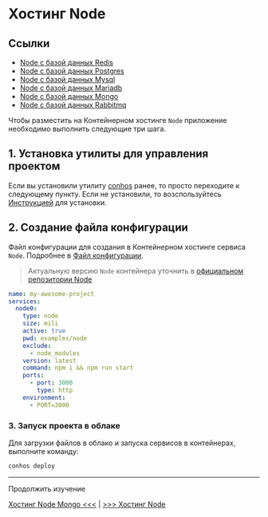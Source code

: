 # Хостинг Node

## Ссылки

- [Node с базой данных Redis](./HostingNodeRedis.md)  
- [Node с базой данных Postgres](./HostingNodePostgres.md)  
- [Node с базой данных Mysql](./HostingNodeMysql.md)  
- [Node с базой данных Mariadb](./HostingNodeMariadb.md)  
- [Node с базой данных Mongo](./HostingNodeMongo.md)  
- [Node с базой данных Rabbitmq](./HostingNodeRabbitmq.md)  


Чтобы разместить на Контейнерном хостинге `Node` приложение необходимо выполнить следующие три шага.

## 1. Установка утилиты для управления проектом

Если вы установили утилиту [conhos](https://www.npmjs.com/package/conhos) ранее, то просто переходите к следующему пункту. Если не установили, то возспользуйтесь [Инструкцией](./GettingStarted.md) для установки.

## 2. Создание файла конфигурации

Файл конфигурации для создания в Контейнерном хостинге сервиса `Node`. Подробнее в [Файл конфигурации](./ConfigFile.md).

> Актуальную версию `Node` контейнера уточнить в [официальном репозитории Node](https://hub.docker.com/_/node/tags)

```yml
name: my-awesome-project
services:
  node0:
    type: node
    size: mili
    active: true
    pwd: examples/node
    exclude:
      - node_modules
    version: latest
    command: npm i && npm run start
    ports:
      - port: 3000
        type: http
    environment:
      - PORT=3000
```

### 3. Запуск проекта в облаке

Для загрузки файлов в облако и запуска сервисов в контейнерах, выполните команду:

```sh
conhos deploy
```

---

Продолжить изучение

[Хостинг Node Mongo <<<](./HostingNodeMongo.md) | [>>> Хостинг Node ](./HostingNode.md)
